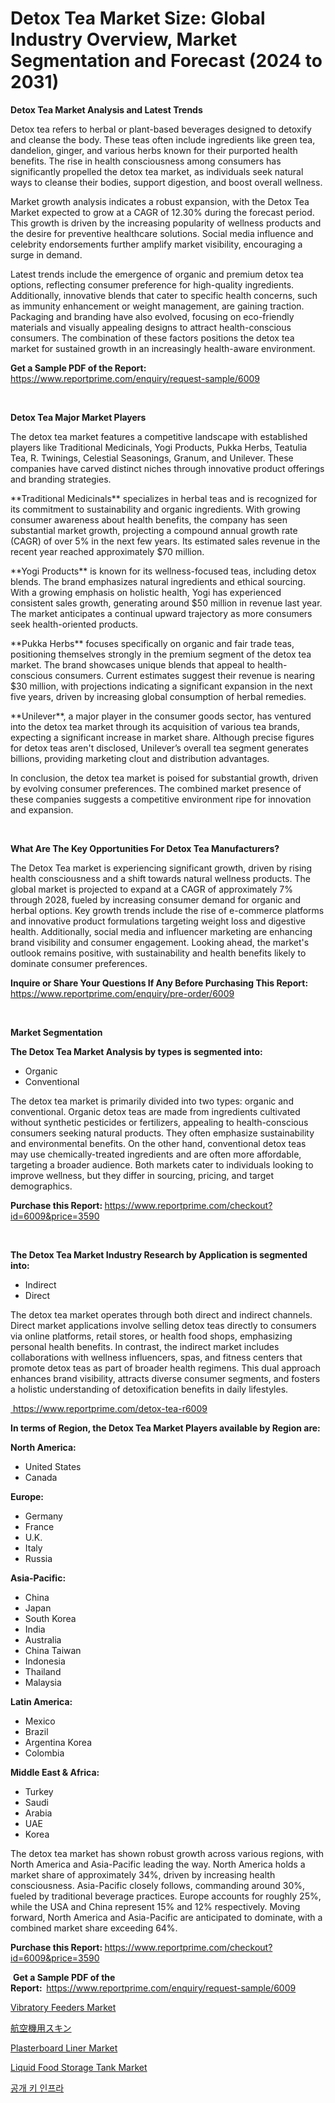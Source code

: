 <p><h1>Detox Tea Market Size: Global Industry Overview, Market Segmentation and Forecast (2024 to 2031)</h1></p><p><strong>Detox Tea Market Analysis and Latest Trends</strong></p>
<p><p>Detox tea refers to herbal or plant-based beverages designed to detoxify and cleanse the body. These teas often include ingredients like green tea, dandelion, ginger, and various herbs known for their purported health benefits. The rise in health consciousness among consumers has significantly propelled the detox tea market, as individuals seek natural ways to cleanse their bodies, support digestion, and boost overall wellness.</p><p>Market growth analysis indicates a robust expansion, with the Detox Tea Market expected to grow at a CAGR of 12.30% during the forecast period. This growth is driven by the increasing popularity of wellness products and the desire for preventive healthcare solutions. Social media influence and celebrity endorsements further amplify market visibility, encouraging a surge in demand.</p><p>Latest trends include the emergence of organic and premium detox tea options, reflecting consumer preference for high-quality ingredients. Additionally, innovative blends that cater to specific health concerns, such as immunity enhancement or weight management, are gaining traction. Packaging and branding have also evolved, focusing on eco-friendly materials and visually appealing designs to attract health-conscious consumers. The combination of these factors positions the detox tea market for sustained growth in an increasingly health-aware environment.</p></p>
<p><strong>Get a Sample PDF of the Report:&nbsp;</strong> <a href="https://www.reportprime.com/enquiry/request-sample/6009">https://www.reportprime.com/enquiry/request-sample/6009</a></p>
<p>&nbsp;</p>
<p><strong>Detox Tea Major Market Players</strong></p>
<p><p>The detox tea market features a competitive landscape with established players like Traditional Medicinals, Yogi Products, Pukka Herbs, Teatulia Tea, R. Twinings, Celestial Seasonings, Granum, and Unilever. These companies have carved distinct niches through innovative product offerings and branding strategies.</p><p>**Traditional Medicinals** specializes in herbal teas and is recognized for its commitment to sustainability and organic ingredients. With growing consumer awareness about health benefits, the company has seen substantial market growth, projecting a compound annual growth rate (CAGR) of over 5% in the next few years. Its estimated sales revenue in the recent year reached approximately $70 million.</p><p>**Yogi Products** is known for its wellness-focused teas, including detox blends. The brand emphasizes natural ingredients and ethical sourcing. With a growing emphasis on holistic health, Yogi has experienced consistent sales growth, generating around $50 million in revenue last year. The market anticipates a continual upward trajectory as more consumers seek health-oriented products.</p><p>**Pukka Herbs** focuses specifically on organic and fair trade teas, positioning themselves strongly in the premium segment of the detox tea market. The brand showcases unique blends that appeal to health-conscious consumers. Current estimates suggest their revenue is nearing $30 million, with projections indicating a significant expansion in the next five years, driven by increasing global consumption of herbal remedies.</p><p>**Unilever**, a major player in the consumer goods sector, has ventured into the detox tea market through its acquisition of various tea brands, expecting a significant increase in market share. Although precise figures for detox teas aren't disclosed, Unilever’s overall tea segment generates billions, providing marketing clout and distribution advantages. </p><p>In conclusion, the detox tea market is poised for substantial growth, driven by evolving consumer preferences. The combined market presence of these companies suggests a competitive environment ripe for innovation and expansion.</p></p>
<p>&nbsp;</p>
<p><strong>What Are The Key Opportunities For Detox Tea Manufacturers?</strong></p>
<p><p>The Detox Tea market is experiencing significant growth, driven by rising health consciousness and a shift towards natural wellness products. The global market is projected to expand at a CAGR of approximately 7% through 2028, fueled by increasing consumer demand for organic and herbal options. Key growth trends include the rise of e-commerce platforms and innovative product formulations targeting weight loss and digestive health. Additionally, social media and influencer marketing are enhancing brand visibility and consumer engagement. Looking ahead, the market's outlook remains positive, with sustainability and health benefits likely to dominate consumer preferences.</p></p>
<p><strong>Inquire or Share Your Questions If Any Before Purchasing This Report:</strong> <a href="https://www.reportprime.com/enquiry/pre-order/6009">https://www.reportprime.com/enquiry/pre-order/6009</a></p>
<p>&nbsp;</p>
<p><strong>Market Segmentation</strong></p>
<p><strong>The Detox Tea Market Analysis by types is segmented into:</strong></p>
<p><ul><li>Organic</li><li>Conventional</li></ul></p>
<p><p>The detox tea market is primarily divided into two types: organic and conventional. Organic detox teas are made from ingredients cultivated without synthetic pesticides or fertilizers, appealing to health-conscious consumers seeking natural products. They often emphasize sustainability and environmental benefits. On the other hand, conventional detox teas may use chemically-treated ingredients and are often more affordable, targeting a broader audience. Both markets cater to individuals looking to improve wellness, but they differ in sourcing, pricing, and target demographics.</p></p>
<p><strong>Purchase this Report:&nbsp;</strong><a href="https://www.reportprime.com/checkout?id=6009&price=3590">https://www.reportprime.com/checkout?id=6009&price=3590</a></p>
<p>&nbsp;</p>
<p><strong>The Detox Tea Market Industry Research by Application is segmented into:</strong></p>
<p><ul><li>Indirect</li><li>Direct</li></ul></p>
<p><p>The detox tea market operates through both direct and indirect channels. Direct market applications involve selling detox teas directly to consumers via online platforms, retail stores, or health food shops, emphasizing personal health benefits. In contrast, the indirect market includes collaborations with wellness influencers, spas, and fitness centers that promote detox teas as part of broader health regimens. This dual approach enhances brand visibility, attracts diverse consumer segments, and fosters a holistic understanding of detoxification benefits in daily lifestyles.</p></p>
<p><a href="https://www.reportprime.com/detox-tea-r6009">&nbsp;https://www.reportprime.com/detox-tea-r6009</a></p>
<p><strong>In terms of Region, the Detox Tea Market Players available by Region are:</strong></p>
<p>
    <p> <strong> North America: </strong>
        <ul>
            <li>United States</li>
            <li>Canada</li>
        </ul>
        </p> 
    <p> <strong> Europe: </strong>
        <ul>
            <li>Germany</li>
            <li>France</li>
            <li>U.K.</li>
            <li>Italy</li>
            <li>Russia</li>
        </ul>
        </p> 
    <p> <strong> Asia-Pacific: </strong>
        <ul>
            <li>China</li>
            <li>Japan</li>
            <li>South Korea</li>
            <li>India</li>
            <li>Australia</li>
            <li>China Taiwan</li>
            <li>Indonesia</li>
            <li>Thailand</li>
            <li>Malaysia</li>
        </ul>
        </p> 
    <p> <strong> Latin America: </strong>
        <ul>
            <li>Mexico</li>
            <li>Brazil</li>
            <li>Argentina Korea</li>
            <li>Colombia</li>
        </ul>
        </p> 
    <p> <strong> Middle East & Africa: </strong>
        <ul>
            <li>Turkey</li>
            <li>Saudi</li>
            <li>Arabia</li>
            <li>UAE</li>
            <li>Korea</li>
        </ul>
    </p>
    </p>
<p><p>The detox tea market has shown robust growth across various regions, with North America and Asia-Pacific leading the way. North America holds a market share of approximately 34%, driven by increasing health consciousness. Asia-Pacific closely follows, commanding around 30%, fueled by traditional beverage practices. Europe accounts for roughly 25%, while the USA and China represent 15% and 12% respectively. Moving forward, North America and Asia-Pacific are anticipated to dominate, with a combined market share exceeding 64%.</p></p>
<p><strong>Purchase this Report: </strong><a href="https://www.reportprime.com/checkout?id=6009&price=3590">https://www.reportprime.com/checkout?id=6009&price=3590</a></p>
<p>&nbsp;<strong>Get a Sample PDF of the Report:&nbsp;&nbsp;</strong><a href="https://www.reportprime.com/enquiry/request-sample/6009">https://www.reportprime.com/enquiry/request-sample/6009</a></p>
<p><strong></strong></p>
<p><p><a href="https://medium.com/@jillianwyattgb94/market-insights-global-vibratory-feeders-market-forecast-and-innovation-trends-2024-2031-36755e194681">Vibratory Feeders Market</a></p><p><a href="https://medium.com/@johnson154chris/%E8%88%AA%E7%A9%BA%E6%A9%9F%E5%A4%96%E7%9A%AE%E7%94%A3%E6%A5%AD%E4%BA%88%E6%B8%AC-%E5%B8%82%E5%A0%B4%E3%81%AE%E5%A4%89%E5%8C%96%E3%81%A8%E6%88%A6%E7%95%A5%E7%9A%84%E5%BF%85%E9%A0%88%E4%BA%8B%E9%A0%85-2024-2031-91788294640a">航空機用スキン</a></p><p><a href="https://www.linkedin.com/pulse/plasterboard-liner-market-global-regional-analysis-focus-aqrae?trackingId=rfIhdxhAR9ysKHeT9KEgLg%3D%3D">Plasterboard Liner Market</a></p><p><a href="https://issuu.com/reportprime-2/docs/liquid-food-storage-tank-market-siz_0b22d13bdc9044">Liquid Food Storage Tank Market</a></p><p><a href="https://medium.com/@deangaylotyrd8909867/%EA%B3%B5%EA%B3%B5-%ED%82%A4-%EC%9D%B8%ED%94%84%EB%9D%BC-%EC%8B%9C%EC%9E%A5%EC%9D%98-%EC%83%88%EB%A1%9C%EC%9A%B4-%EA%B2%BD%ED%96%A5-%EB%B0%8F-2024%EB%85%84%EB%B6%80%ED%84%B0-2031%EB%85%84%EA%B9%8C%EC%A7%80%EC%9D%98-%EB%AF%B8%EB%9E%98-%EC%A0%84%EB%A7%9D-bdce02fc30b5">공개 키 인프라</a></p></p>